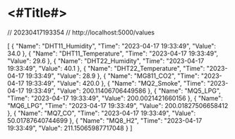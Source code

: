 #  <#Title#>

// 20230417193354
// http://localhost:5000/values

[
  {
    "Name": "DHT11_Humidity",
    "Time": "2023-04-17 19:33:49",
    "Value": 34.0
  },
  {
    "Name": "DHT11_Temperature",
    "Time": "2023-04-17 19:33:49",
    "Value": 29.6
  },
  {
    "Name": "DHT22_Humidity",
    "Time": "2023-04-17 19:33:49",
    "Value": 40.1
  },
  {
    "Name": "DHT22_Temperature",
    "Time": "2023-04-17 19:33:49",
    "Value": 28.9
  },
  {
    "Name": "MG811_CO2",
    "Time": "2023-04-17 19:33:49",
    "Value": 420.0
  },
  {
    "Name": "MQ2_Smoke",
    "Time": "2023-04-17 19:33:49",
    "Value": 200.11406706449586
  },
  {
    "Name": "MQ5_LPG",
    "Time": "2023-04-17 19:33:49",
    "Value": 200.0021421660156
  },
  {
    "Name": "MQ6_LPG",
    "Time": "2023-04-17 19:33:49",
    "Value": 200.01827506658412
  },
  {
    "Name": "MQ7_CO",
    "Time": "2023-04-17 19:33:49",
    "Value": 50.01787640744699
  },
  {
    "Name": "MQ8_H2",
    "Time": "2023-04-17 19:33:49",
    "Value": 211.15065987717048
  }
]
